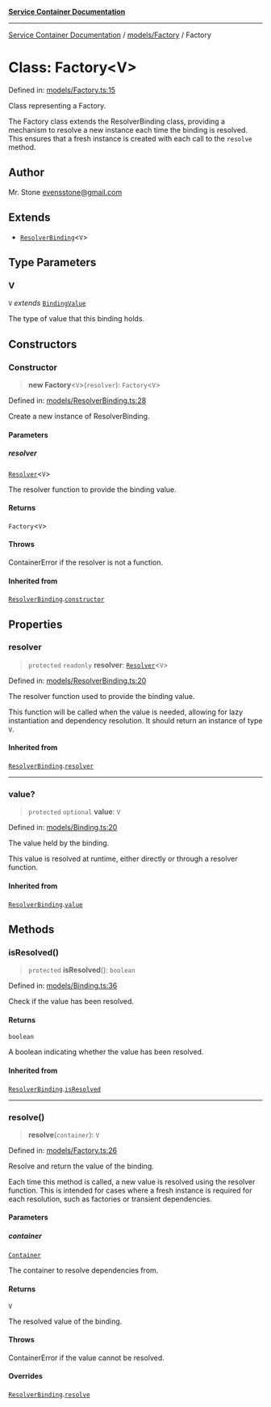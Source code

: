 [**Service Container Documentation**](../../../README.md)

***

[Service Container Documentation](../../../README.md) / [models/Factory](../README.md) / Factory

# Class: Factory\<V\>

Defined in: [models/Factory.ts:15](https://github.com/stonemjs/service-container/blob/cf80d15a9884720f3c9b3cfe1c53c3f6b0c62c38/src/models/Factory.ts#L15)

Class representing a Factory.

The Factory class extends the ResolverBinding class, providing a mechanism to resolve a new instance each time the binding is resolved.
This ensures that a fresh instance is created with each call to the `resolve` method.

## Author

Mr. Stone <evensstone@gmail.com>

## Extends

- [`ResolverBinding`](../../ResolverBinding/classes/ResolverBinding.md)\<`V`\>

## Type Parameters

### V

`V` *extends* [`BindingValue`](../../../declarations/type-aliases/BindingValue.md)

The type of value that this binding holds.

## Constructors

### Constructor

> **new Factory**\<`V`\>(`resolver`): `Factory`\<`V`\>

Defined in: [models/ResolverBinding.ts:28](https://github.com/stonemjs/service-container/blob/cf80d15a9884720f3c9b3cfe1c53c3f6b0c62c38/src/models/ResolverBinding.ts#L28)

Create a new instance of ResolverBinding.

#### Parameters

##### resolver

[`Resolver`](../../../declarations/type-aliases/Resolver.md)\<`V`\>

The resolver function to provide the binding value.

#### Returns

`Factory`\<`V`\>

#### Throws

ContainerError if the resolver is not a function.

#### Inherited from

[`ResolverBinding`](../../ResolverBinding/classes/ResolverBinding.md).[`constructor`](../../ResolverBinding/classes/ResolverBinding.md#constructor)

## Properties

### resolver

> `protected` `readonly` **resolver**: [`Resolver`](../../../declarations/type-aliases/Resolver.md)\<`V`\>

Defined in: [models/ResolverBinding.ts:20](https://github.com/stonemjs/service-container/blob/cf80d15a9884720f3c9b3cfe1c53c3f6b0c62c38/src/models/ResolverBinding.ts#L20)

The resolver function used to provide the binding value.

This function will be called when the value is needed, allowing for lazy instantiation
and dependency resolution. It should return an instance of type `V`.

#### Inherited from

[`ResolverBinding`](../../ResolverBinding/classes/ResolverBinding.md).[`resolver`](../../ResolverBinding/classes/ResolverBinding.md#resolver)

***

### value?

> `protected` `optional` **value**: `V`

Defined in: [models/Binding.ts:20](https://github.com/stonemjs/service-container/blob/cf80d15a9884720f3c9b3cfe1c53c3f6b0c62c38/src/models/Binding.ts#L20)

The value held by the binding.

This value is resolved at runtime, either directly or through a resolver function.

#### Inherited from

[`ResolverBinding`](../../ResolverBinding/classes/ResolverBinding.md).[`value`](../../ResolverBinding/classes/ResolverBinding.md#value)

## Methods

### isResolved()

> `protected` **isResolved**(): `boolean`

Defined in: [models/Binding.ts:36](https://github.com/stonemjs/service-container/blob/cf80d15a9884720f3c9b3cfe1c53c3f6b0c62c38/src/models/Binding.ts#L36)

Check if the value has been resolved.

#### Returns

`boolean`

A boolean indicating whether the value has been resolved.

#### Inherited from

[`ResolverBinding`](../../ResolverBinding/classes/ResolverBinding.md).[`isResolved`](../../ResolverBinding/classes/ResolverBinding.md#isresolved)

***

### resolve()

> **resolve**(`container`): `V`

Defined in: [models/Factory.ts:26](https://github.com/stonemjs/service-container/blob/cf80d15a9884720f3c9b3cfe1c53c3f6b0c62c38/src/models/Factory.ts#L26)

Resolve and return the value of the binding.

Each time this method is called, a new value is resolved using the resolver function.
This is intended for cases where a fresh instance is required for each resolution, such as factories or transient dependencies.

#### Parameters

##### container

[`Container`](../../../Container/classes/Container.md)

The container to resolve dependencies from.

#### Returns

`V`

The resolved value of the binding.

#### Throws

ContainerError if the value cannot be resolved.

#### Overrides

[`ResolverBinding`](../../ResolverBinding/classes/ResolverBinding.md).[`resolve`](../../ResolverBinding/classes/ResolverBinding.md#resolve)

